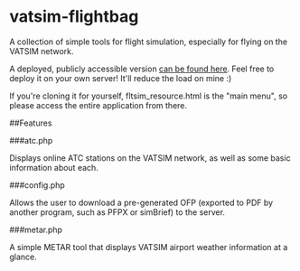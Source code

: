 # vatsim-flightbag

A collection of simple tools for flight simulation, especially for flying on the VATSIM network.

A deployed, publicly accessible version [can be found here](http://elato.duckdns.org:4/fltsim_resource.html). Feel free to deploy it on your own server! It'll reduce the load on mine :)

If you're cloning it for yourself, fltsim_resource.html is the "main menu", so please access the entire application from there.

##Features

###atc.php

Displays online ATC stations on the VATSIM network, as well as some basic information about each.

###config.php

Allows the user to download a pre-generated OFP (exported to PDF by another program, such as PFPX or simBrief) to the server.

###metar.php

A simple METAR tool that displays VATSIM airport weather information at a glance.
